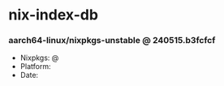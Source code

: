 # nix-index-db
### aarch64-linux/nixpkgs-unstable @ 240515.b3fcfcf
- Nixpkgs: @[](https://github.com/NixOS/nixpkgs/commit/b3fcfcfabd01b947a1e4f36622bbffa3985bdac6)
- Platform: 
- Date: 
